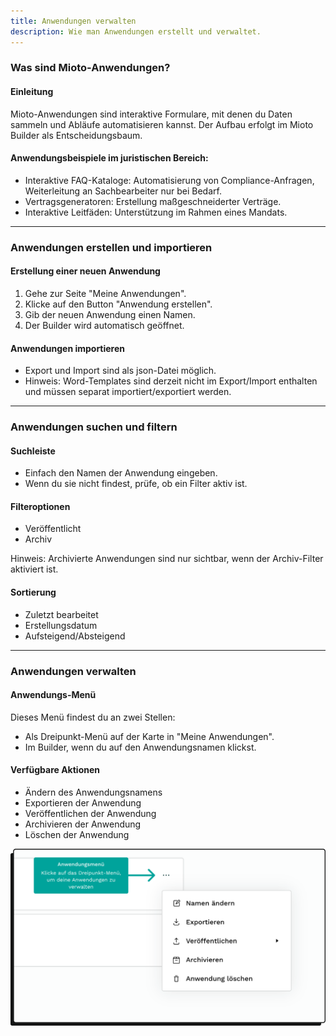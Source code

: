 ```yaml
---
title: Anwendungen verwalten
description: Wie man Anwendungen erstellt und verwaltet.
---
```


### Was sind Mioto-Anwendungen?

#### Einleitung

Mioto-Anwendungen sind interaktive Formulare, mit denen du Daten sammeln und Abläufe automatisieren kannst. Der Aufbau erfolgt im Mioto Builder als Entscheidungsbaum.

#### Anwendungsbeispiele im juristischen Bereich:

* Interaktive FAQ-Kataloge: Automatisierung von Compliance-Anfragen, Weiterleitung an Sachbearbeiter nur bei Bedarf.
* Vertragsgeneratoren: Erstellung maßgeschneiderter Verträge.
* Interaktive Leitfäden: Unterstützung im Rahmen eines Mandats.

***

### Anwendungen erstellen und importieren

#### Erstellung einer neuen Anwendung

1. Gehe zur Seite "Meine Anwendungen".
2. Klicke auf den Button "Anwendung erstellen".
3. Gib der neuen Anwendung einen Namen.
4. Der Builder wird automatisch geöffnet.

#### Anwendungen importieren

* Export und Import sind als json-Datei möglich.
* Hinweis: Word-Templates sind derzeit nicht im Export/Import enthalten und müssen separat importiert/exportiert werden.

***

### Anwendungen suchen und filtern

#### Suchleiste

* Einfach den Namen der Anwendung eingeben.
* Wenn du sie nicht findest, prüfe, ob ein Filter aktiv ist.

#### Filteroptionen

* Veröffentlicht
* Archiv

Hinweis: Archivierte Anwendungen sind nur sichtbar, wenn der Archiv-Filter aktiviert ist.

#### Sortierung

* Zuletzt bearbeitet
* Erstellungsdatum
* Aufsteigend/Absteigend

***

### Anwendungen verwalten

#### Anwendungs-Menü

Dieses Menü findest du an zwei Stellen:

* Als Dreipunkt-Menü auf der Karte in "Meine Anwendungen".
* Im Builder, wenn du auf den Anwendungsnamen klickst.

#### Verfügbare Aktionen

* Ändern des Anwendungsnamens
* Exportieren der Anwendung
* Veröffentlichen der Anwendung
* Archivieren der Anwendung
* Löschen der Anwendung

![Klicke auf das Dreipunkt-Menü, um deine Anwendungen zu verwalten](../../../assets/img/Anwendungen.png "Klicke auf das Dreipunkt-Menü, um deine Anwendungen zu verwalten")
